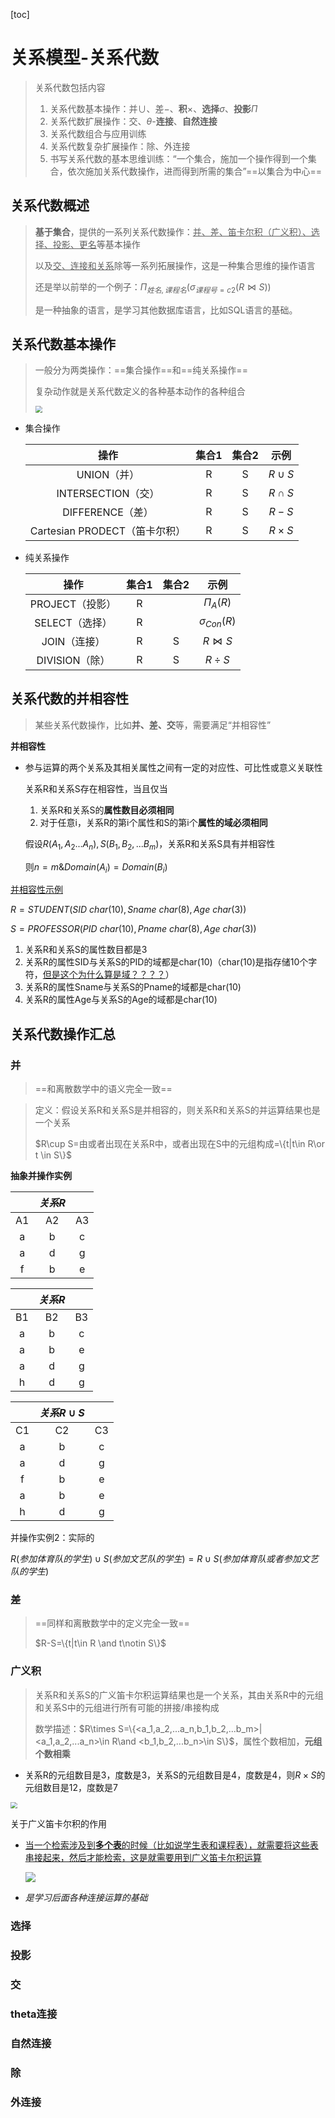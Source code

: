 [toc]

# 关系模型-关系代数

> 关系代数包括内容
>
> 1. 关系代数基本操作：并$\cup$、差$-$、**积**$\times$、**选择**$\sigma$、**投影**$\Pi$
> 2. 关系代数扩展操作：交、$\theta$-**连接**、**自然连接**
> 3. 关系代数组合与应用训练
> 4. 关系代数复杂扩展操作：除、外连接
> 4. 书写关系代数的基本思维训练：“一个集合，施加一个操作得到一个集合，依次施加关系代数操作，进而得到所需的集合”==以集合为中心==

## 关系代数概述

> **基于集合**，提供的一系列关系代数操作：<u>并、差、笛卡尔积（广义积）、选择、投影、更名</u>等基本操作
>
> 以及<u>交、连接和关系</u>除等一系列拓展操作，这是一种集合思维的操作语言
>
> 还是举以前举的一个例子：$\Pi_{姓名,课程名}\Big(\sigma_{课程号=c2}\big(R\bowtie S\big)\Big)$
>
> 是一种抽象的语言，是学习其他数据库语言，比如SQL语言的基础。

## 关系代数基本操作

> 一般分为两类操作：==集合操作==和==纯关系操作==
>
> 复杂动作就是关系代数定义的各种基本动作的各种组合
>
> <img src="https://gitee.com/ababa-317/image/raw/master/images/5ccfe0e904c43b59a2d54b1075a5e6f.jpg" style="zoom:67%;" />

- 集合操作

  |             操作              | 集合1 | 集合2 |    示例     |
  | :---------------------------: | :---: | :---: | :---------: |
  |          UNION（并）          |   R   |   S   |  $R\cup S$  |
  |      INTERSECTION（交）       |   R   |   S   |  $R\cap S$  |
  |       DIFFERENCE（差）        |   R   |   S   |    $R-S$    |
  | Cartesian PRODECT（笛卡尔积） |   R   |   S   | $R\times S$ |

- 纯关系操作

  |      操作       | 集合1 | 集合2 |       示例        |
  | :-------------: | :---: | :---: | :---------------: |
  | PROJECT（投影） |   R   |       |   $\Pi_{A}(R)$    |
  | SELECT（选择）  |   R   |       | $\sigma_{Con}(R)$ |
  |  JOIN（连接）   |   R   |   S   |   $R\bowtie S$    |
  | DIVISION（除）  |   R   |   S   |     $R\div S$     |

## 关系代数的并相容性

> 某些关系代数操作，比如**并、差、交**等，需要满足“并相容性”

**并相容性**

- 参与运算的两个关系及其相关属性之间有一定的对应性、可比性或意义关联性

  关系R和关系S存在相容性，当且仅当

  1. 关系R和关系S的**属性数目必须相同**
  1. 对于任意i，关系R的第i个属性和S的第i个**属性的域必须相同**
  
  假设$R(A_1,A_2...A_n),S(B_1,B_2,...B_m)$，关系R和关系S具有并相容性
  
  则$n=m \& Domain(A_i)=Domain(B_i)$

<u>并相容性示例</u>

$R=STUDENT(SID \ char(10),Sname\ char(8),Age\ char(3))$

$S=PROFESSOR(PID\ char(10),Pname\ char(8),Age\ char(3))$

1. 关系R和关系S的属性数目都是3
2. 关系R的属性SID与关系S的PID的域都是char(10)（char(10)是指存储10个字符，<u>但是这个为什么算是域？？？？</u>）
3. 关系R的属性Sname与关系S的Pname的域都是char(10)
4. 关系R的属性Age与关系S的Age的域都是char(10)

## 关系代数操作汇总

### 并

> ==和离散数学中的语义完全一致==

> 定义：假设关系R和关系S是并相容的，则关系R和关系S的并运算结果也是一个关系
>
> $R\cup S=由或者出现在关系R中，或者出现在S中的元组构成=\{t|t\in R\or t \in S\}$

**抽象并操作实例**

|      | $关系R$ |      |
| :--: | :-----: | :--: |
|  A1  |   A2    |  A3  |
|  a   |    b    |  c   |
|  a   |    d    |  g   |
|  f   |    b    |  e   |

|      | $关系R$ |      |
| :--: | :-----: | :--: |
|  B1  |   B2    |  B3  |
|  a   |    b    |  c   |
|  a   |    b    |  e   |
|  a   |    d    |  g   |
|  h   |    d    |  g   |

|      | $关系R\cup S$ |      |
| :--: | :-----------: | :--: |
|  C1  |      C2       |  C3  |
|  a   |       b       |  c   |
|  a   |       d       |  g   |
|  f   |       b       |  e   |
|  a   |       b       |  e   |
|  h   |       d       |  g   |

并操作实例2：实际的

$R(参加体育队的学生)\cup S(参加文艺队的学生)=R\cup S(参加体育队或者参加文艺队的学生)$

### 差

> ==同样和离散数学中的定义完全一致==
>
> $R-S=\{t|t\in R \and t\notin S\}$

###  广义积

> 关系R和关系S的广义笛卡尔积运算结果也是一个关系，其由关系R中的元组和关系S中的元组进行所有可能的拼接/串接构成
>
> 数学描述：$R\times S=\{<a_1,a_2,...a_n,b_1,b_2,...b_m>|<a_1,a_2,...a_n>\in R\and <b_1,b_2,...b_n>\in S\}$，属性个数相加，**元组个数相乘**

- 关系R的元组数目是3，度数是3，关系S的元组数目是4，度数是4，则$R\times S$的元组数目是12，度数是7

<img src="https://gitee.com/ababa-317/image/raw/master/images/c67853daebe28a8f3d1ef00790167fd.jpg" style="zoom:67%;" />

关于广义笛卡尔积的作用

- <u>当一个检索涉及到**多个表**的时候（比如说学生表和课程表），就需要将这些表串接起来，然后才能检索，这是就需要用到广义笛卡尔积运算</u>

  ![](https://gitee.com/ababa-317/image/raw/master/images/d13080ed95afb45855184a17fd3e0dd.jpg)

- *是学习后面各种连接运算的基础*

### 选择

### 投影

### 交

### theta连接

### 自然连接

### 除

### 外连接

